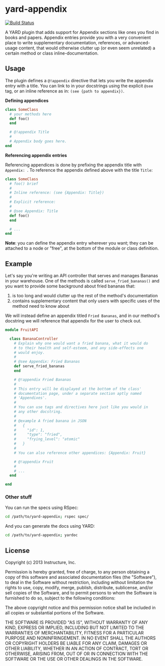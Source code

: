 # yard-appendix

[![Build Status](https://travis-ci.org/amireh/yard-appendix.png)](https://travis-ci.org/amireh/yard-appendix)

A YARD plugin that adds support for Appendix sections like ones you find in books and papers. Appendix entries provide you with a very convenient place to write supplementary documentation, references, or advanced-usage content, that would otherwise clutter up (or even seem unrelated) a certain method or class inline-documentation.

## Usage

The plugin defines a `@!appendix` directive that lets you write the appendix entry with a title. You can link to in your docstrings using the explicit `@see` tag, or an inline reference as in: `(see {path to appendix})`.

**Defining appendices**

```ruby
class SomeClass
  # your methods here
  def foo()
  end

  # @!appendix Title
  #
  # Appendix body goes here.
end
```

**Referencing appendix entries**

Referencing appendices is done by prefixing the appendix title with `Appendix: `. To reference the appendix defined above with the title `Title`:

```ruby
class SomeClass
  # foo() brief
  #
  # Inline reference: (see {Appendix: Title})
  #
  # Explicit reference:
  #
  # @see Appendix: Title
  def foo()
  end

  # ...
end
```

**Note**: you can define the appendix entry wherever you want; they can be attached to a node or "free", at the bottom of the module or class definition.

## Example

Let's say you're writing an API controller that serves and manages Bananas in your warehouse. One of the methods is called `serve_fried_bananas()` and you want to provide some background about fried bananas that:

1. is too long and would clutter up the rest of the method's documentation
2. contains supplementary content that only users with specific uses of the method need to know about

We will instead define an appendix titled `Fried Bananas`, and in our method's docstring we will reference that appendix for the user to check out.

```ruby
module FruitAPI

  class BananaController
    # Explain why one would want a fried banana, what it would do
    # to their health and self-esteem, and any side-effects one
    # would enjoy.
    #
    # @see Appendix: Fried Bananas
    def serve_fried_bananas
    end

    # @!appendix Fried Bananas
    #
    # This entry will be displayed at the bottom of the class'
    # documentation page, under a separate section aptly named
    # 'Appendixes'.
    #
    # You can use tags and directives here just like you would in
    # any other docstring.
    #
    # @example A fried banana in JSON
    #   {
    #     "id": 1,
    #     "type": "fried",
    #     "frying_level": "atomic"
    #   }
    #
    # You can also reference other appendices: {Appendix: Fruit}

    # @!appendix Fruit
    #
    # ...
  end

end
```

### Other stuff

You can run the specs using RSpec:

```bash
cd /path/to/yard-appendix; rspec spec/
```

And you can generate the docs using YARD:

```bash
cd /path/to/yard-appendix; yardoc
```

## License
Copyright (c) 2013 Instructure, Inc.

Permission is hereby granted, free of charge, to any person obtaining a copy of this software and associated documentation files (the "Software"), to deal in the Software without restriction, including without limitation the rights to use, copy, modify, merge, publish, distribute, sublicense, and/or sell copies of the Software, and to permit persons to whom the Software is furnished to do so, subject to the following conditions:

The above copyright notice and this permission notice shall be included in all copies or substantial portions of the Software.

THE SOFTWARE IS PROVIDED "AS IS", WITHOUT WARRANTY OF ANY KIND, EXPRESS OR IMPLIED, INCLUDING BUT NOT LIMITED TO THE WARRANTIES OF MERCHANTABILITY, FITNESS FOR A PARTICULAR PURPOSE AND NONINFRINGEMENT. IN NO EVENT SHALL THE AUTHORS OR COPYRIGHT HOLDERS BE LIABLE FOR ANY CLAIM, DAMAGES OR OTHER LIABILITY, WHETHER IN AN ACTION OF CONTRACT, TORT OR OTHERWISE, ARISING FROM, OUT OF OR IN CONNECTION WITH THE SOFTWARE OR THE USE OR OTHER DEALINGS IN THE SOFTWARE.